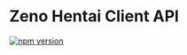 # Zeno Hentai Client API

[![npm version](https://badge.fury.io/js/zht-client-api.svg)](https://badge.fury.io/js/zht-client-api)

